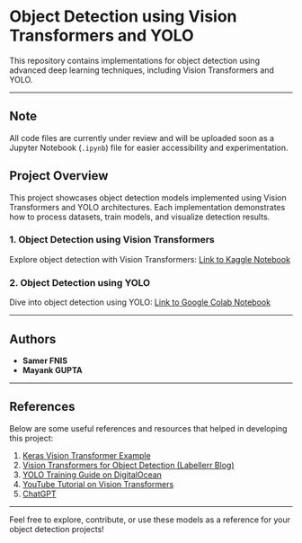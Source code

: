 Object Detection using Vision Transformers and YOLO
================

This repository contains implementations for object detection using advanced deep learning techniques, including Vision Transformers and YOLO.

* * *

Note
----

All code files are currently under review and will be uploaded soon as a Jupyter Notebook (`.ipynb`) file for easier accessibility and experimentation.

Project Overview
----------------

This project showcases object detection models implemented using Vision Transformers and YOLO architectures. Each implementation demonstrates how to process datasets, train models, and visualize detection results.

### 1\. Object Detection using Vision Transformers

Explore object detection with Vision Transformers: [Link to Kaggle Notebook](https://www.kaggle.com/code/mayankgbrc/object-detection-vit)

### 2\. Object Detection using YOLO

Dive into object detection using YOLO: [Link to Google Colab Notebook](https://colab.research.google.com/drive/1A6qW4BLQRzlvpFpQxIocns5_M3EYrmcv?usp=sharing)

* * *

Authors
-------

*   **Samer FNIS**
*   **Mayank GUPTA**

* * *

References
----------

Below are some useful references and resources that helped in developing this project:

1.  [Keras Vision Transformer Example](https://keras.io/examples/vision/image_classification_with_vision_transformer/)
2.  [Vision Transformers for Object Detection (Labellerr Blog)](https://www.labellerr.com/blog/vision-transformers-for-object-detection/)
3.  [YOLO Training Guide on DigitalOcean](https://www.digitalocean.com/community/tutorials/train-yolov5-custom-data)
4.  [YouTube Tutorial on Vision Transformers](https://www.youtube.com/watch?v=gRAyOPjQ9_s)
5.  [ChatGPT](https://chatgpt.com)

* * *

Feel free to explore, contribute, or use these models as a reference for your object detection projects!
